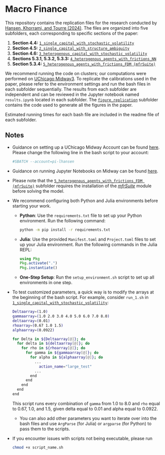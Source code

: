 # Macro Finance

This repository contains the replication files for the research conducted by [Hansen, Khorrami, and Tourre (2024)](https://github.com/lphansen/macro-finance/blob/main/Comparing_DSGE_Models_June11.pdf). The files are organized into five subfolders, each corresponding to specific sections of the paper:

1. **Section 4.4:** [`1_single_capital_with_stochastic_volatility`](https://github.com/lphansen/macro-finance/tree/main/1_single_capital_with_stochastic_volatility)
2. **Section 4.5:** [`2_single_capital_with_structure_ambiguity`](https://github.com/lphansen/macro-finance/tree/main/2_single_capital_with_structure_ambiguity)
3. **Section 4.6:** [`3_heterogenous_capital_with_stochastic_volatility`](https://github.com/lphansen/macro-finance/tree/main/3_heterogenous_capital_with_stochastic_volatility)
4. **Sections 5.3.1, 5.3.2, 5.3.3:** [`4_heterogenous_agents_with_frictions_NN`](https://github.com/lphansen/macro-finance/tree/main/4_heterogenous_agents_with_frictions_NN)
5. **Section 5.3.4:** [`5_heterogenous_agents_with_frictions_FDM (mfrSuite)`](https://github.com/lphansen/macro-finance/tree/main/5_heterogenous_agents_with_frictions_FDM%20(mfrSuite))

We recommend running the code on clusters; our computations were performed on [UChicago Midway3](https://rcc.uchicago.edu/midway3). To replicate the calibrations used in the paper, please refer to the environment settings and run the bash files in each subfolder sequentially. The results from each subfolder are independent and can be reviewed in the Jupyter notebook named `results.ipynb` located in each subfolder. The [`figure_replication`](https://github.com/lphansen/macro-finance/tree/main/figure_replication) subfolder contains the code used to generate all the figures in the paper.

Estimated running times for each bash file are included in the readme file of each subfolder.

## Notes


- Guidance on setting up a UChicago Midway Account can be found [here](https://rcc.uchicago.edu/accounts-allocations/request-account). Please change the following line in the bash script to your account:
  ```bash
  #SBATCH --account=pi-lhansen
  ```
- Guidance on running Jupyter Notebooks on Midway can be found [here](https://rcc-uchicago.github.io/user-guide/software/apps-and-envs/python/).
- Please note that the [`5_heterogenous_agents_with_frictions_FDM (mfrSuite)`](https://github.com/lphansen/macro-finance/tree/main/5_heterogenous_agents_with_frictions_FDM%20(mfrSuite)) subfolder requires the installation of the [_mfrSuite_](https://github.com/lphansen/macro-finance/tree/main/5_heterogenous_agents_with_frictions_FDM%20(mfrSuite)/src/mfrSuite) module before solving the model. 
- We recommend configuring both Python and Julia environments before starting your work. 
  - **Python**: Use the `requirements.txt` file to set up your Python environment. Run the following command:
    ```bash
    python -m pip install -r requirements.txt
    ```
  - **Julia**: Use the provided `Manifest.toml` and `Project.toml` files to set up your Julia environment. Run the following commands in the Julia REPL:
    ```julia
    using Pkg
    Pkg.activate(".")
    Pkg.instantiate()
    ```
  - **One-Step Setup**: Run the `setup_environment.sh` script to set up all environments in one step.

- To test customized parameters, a quick way is to modify the arrays at the beginning of the bash script. For example, consider `run_1.sh` in [`1_single_capital_with_stochastic_volatility`](https://github.com/lphansen/macro-finance/tree/main/1_single_capital_with_stochastic_volatility):
  ```bash
  Deltaarray=(1.0)
  gammaarray=(1.0 2.0 3.0 4.0 5.0 6.0 7.0 8.0)
  deltaarray=(0.01)
  rhoarray=(0.67 1.0 1.5)
  alphaarray=(0.0922)

  for Delta in ${Deltaarray[@]}; do
    for delta in ${deltaarray[@]}; do
      for rho in ${rhoarray[@]}; do
        for gamma in ${gammaarray[@]}; do
          for alpha in ${alphaarray[@]}; do
            ...
              action_name="large_test"
            ...
          end
        end
      end
    end
  end
  ```
  This script runs every combination of `gamma` from 1.0 to 8.0 and `rho` equal to 0.67, 1.0, and 1.5, given delta equal to 0.01 and alpha equal to 0.0922.
  - You can also add other parameters you want to iterate over into the bash files and use `ArgParse` (for Julia) or `argparse` (for Python) to pass them to the scripts.

- If you encounter issues with scripts not being executable, please run
  ```bash
  chmod +x script_name.sh
  ```


